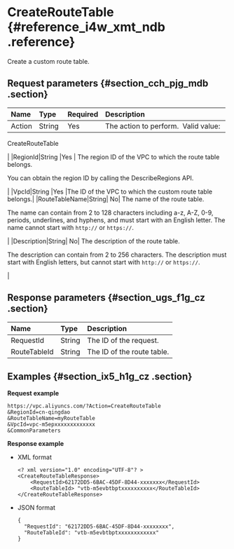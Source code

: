 # CreateRouteTable {#reference_i4w_xmt_ndb .reference}

Create a custom route table.

## Request parameters {#section_cch_pjg_mdb .section}

|Name|Type|Required|Description|
|:---|:---|:-------|:----------|
|Action|String |Yes | The action to perform.  Valid value: 

 CreateRouteTable

 |
|RegionId|String |Yes | The region ID of the VPC to which the route table belongs.

 You can obtain the region ID by calling the DescribeRegions API.

 |
|VpcId|String |Yes |The ID of the VPC to which the custom route table belongs.|
|RouteTableName|String| No| The name of the route table.

 The name can contain from 2 to 128 characters including a-z, A-Z, 0-9, periods, underlines, and hyphens, and must start with an English letter. The name cannot start with `http://` or `https://`.

 |
|Description|String| No| The description of the route table.

 The description can contain from 2 to 256 characters. The description must start with English letters, but cannot start with `http://` or `https://`.

 |

## Response parameters {#section_ugs_f1g_cz .section}

|Name|Type|Description|
|:---|:---|:----------|
|RequestId|String|The ID of the request.|
|RouteTableId|String|The ID of the route table.|

## Examples {#section_ix5_h1g_cz .section}

**Request example**

``` {#createVPCpub}
https://vpc.aliyuncs.com/?Action=CreateRouteTable
&RegionId=cn-qingdao
&RouteTableName=myRouteTable
&VpcId=vpc-m5epxxxxxxxxxxxxx
&CommonParameters
```

**Response example**

-   XML format

    ```
    <? xml version="1.0" encoding="UTF-8"? >
    <CreateRouteTableResponse>
        <RequestId>62172DD5-6BAC-45DF-8D44-xxxxxxx</RequestId>
        <RouteTableId> "vtb-m5evbtbptxxxxxxxxxx</RouteTableId>
    </CreateRouteTableResponse>
    ```

-   JSON format

    ```
    {
      "RequestId": "62172DD5-6BAC-45DF-8D44-xxxxxxxx",
      "RouteTableId": "vtb-m5evbtbptxxxxxxxxxxxx"
    }
    ```


